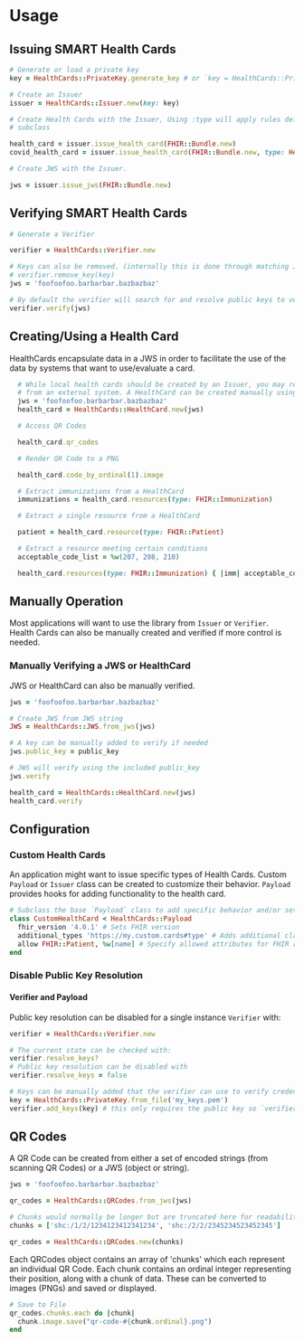 # Usage

## Issuing SMART Health Cards

```ruby
# Generate or load a private key
key = HealthCards::PrivateKey.generate_key # or `key = HealthCards::PrivateKey.from_file`

# Create an Issuer
issuer = HealthCards::Issuer.new(key: key)

# Create Health Cards with the Issuer, Using :type will apply rules defined by the Payload
# subclass

health_card = issuer.issue_health_card(FHIR::Bundle.new)
covid_health_card = issuer.issue_health_card(FHIR::Bundle.new, type: HealthCards::COVIDPayload)

# Create JWS with the Issuer.

jws = issuer.issue_jws(FHIR::Bundle.new)
```

## Verifying SMART Health Cards

```ruby
# Generate a Verifier

verifier = HealthCards::Verifier.new

# Keys can also be removed. (internally this is done through matching JWK kids)
# verifier.remove_key(key)
jws = 'foofoofoo.barbarbar.bazbazbaz'

# By default the verifier will search for and resolve public keys to verify credentials
verifier.verify(jws)
```

## Creating/Using a Health Card

HealthCards encapsulate data in a JWS in order to facilitate the use of the data by systems
that want to use/evaluate a card.

```ruby
  # While local health cards should be created by an Issuer, you may receive a JWS
  # from an external system. A HealthCard can be created manually using only a JWS
  jws = 'foofoofoo.barbarbar.bazbazbaz'
  health_card = HealthCards::HealthCard.new(jws)

  # Access QR Codes

  health_card.qr_codes

  # Render QR Code to a PNG

  health_card.code_by_ordinal(1).image

  # Extract immunizations from a HealthCard
  immunizations = health_card.resources(type: FHIR::Immunization)

  # Extract a single resource from a HealthCard

  patient = health_card.resource(type: FHIR::Patient)

  # Extract a resource meeting certain conditions
  acceptable_code_list = %w(207, 208, 210)

  health_card.resources(type: FHIR::Immunization) { |imm| acceptable_code_list.include?(imm.vaccineCode) }
```

## Manually Operation

Most applications will want to use the library from `Issuer` or `Verifier`.
Health Cards can also be manually created and verified if more control is needed.

### Manually Verifying a JWS or HealthCard
JWS or HealthCard can also be manually verified.

```ruby
jws = 'foofoofoo.barbarbar.bazbazbaz'

# Create JWS from JWS string
JWS = HealthCards::JWS.from_jws(jws)

# A key can be manually added to verify if needed
jws.public_key = public_key

# JWS will verify using the included public_key
jws.verify

health_card = HealthCards::HealthCard.new(jws)
health_card.verify
```

## Configuration

### Custom Health Cards

An application might want to issue specific types of Health Cards.
Custom `Payload` or `Issuer` class can be created to customize their behavior.
`Payload` provides hooks for adding functionality to the health card.

```ruby
# Subclass the base `Payload` class to add specific behavior and/or set IG specific requirements
class CustomHealthCard < HealthCards::Payload
  fhir_version '4.0.1' # Sets FHIR version
  additional_types 'https://my.custom.cards#type' # Adds additional claim types to those required by SMART Health Cards
  allow FHIR::Patient, %w[name] # Specify allowed attributes for FHIR resources
end
```

### Disable Public Key Resolution

#### Verifier and Payload

Public key resolution can be disabled for a single instance `Verifier` with:
```ruby
verifier = HealthCards::Verifier.new

# The current state can be checked with:
verifier.resolve_keys?
# Public key resolution can be disabled with
verifier.resolve_keys = false

# Keys can be manually added that the verifier can use to verify credentials
key = HealthCards::PrivateKey.from_file('my_keys.pem')
verifier.add_keys(key) # this only requires the public key so `verifier.add_keys(key.public_key)` works too
```

## QR Codes

A QR Code can be created from either a set of encoded strings (from scanning QR Codes) or a JWS (object or string).

```ruby
jws = 'foofoofoo.barbarbar.bazbazbaz'

qr_codes = HealthCards::QRCodes.from_jws(jws)

# Chunks would normally be longer but are truncated here for readability
chunks = ['shc:/1/2/1234123412341234', 'shc:/2/2/2345234523452345']

qr_codes = HealthCards::QRCodes.new(chunks)
```
Each QRCodes object contains an array of 'chunks' which each represent an individual QR Code.
Each chunk contains an ordinal integer representing their position, along with a chunk of data. These can be converted to images (PNGs) and saved or displayed.

```ruby
# Save to File
qr_codes.chunks.each do |chunk|
  chunk.image.save("qr-code-#{chunk.ordinal}.png")
end
```
